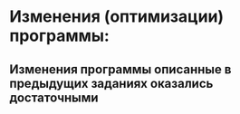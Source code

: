 
# Изменения (оптимизации) программы:
## Изменения программы описанные в предыдущих заданиях оказались достаточными

